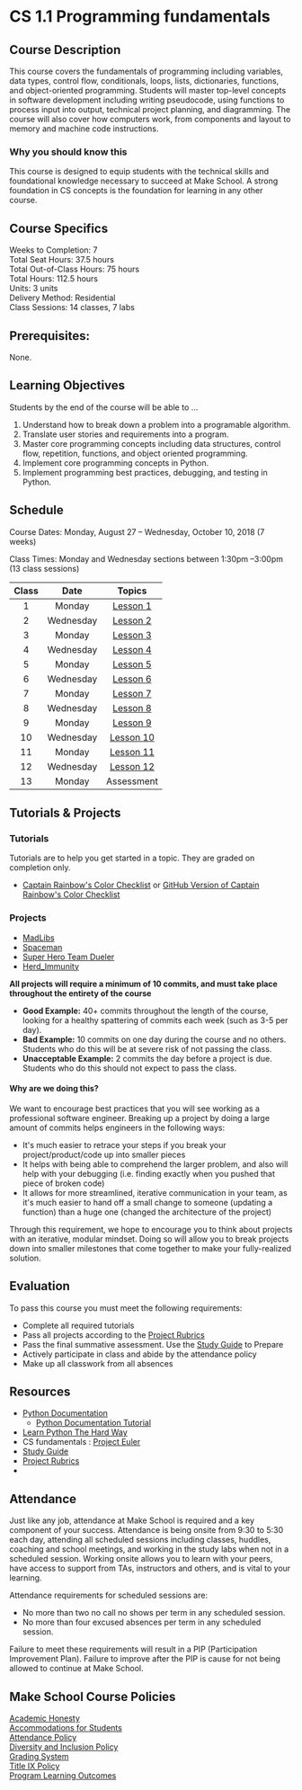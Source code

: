 # CS 1.1 Programming fundamentals

## Course Description

This course covers the fundamentals of programming including variables, data types, control flow, conditionals, loops, lists, dictionaries, functions, and object-oriented programming. Students will master top-level concepts in software development including writing pseudocode, using functions to process input into output, technical project planning, and diagramming. The course will also cover how computers work, from components and layout to memory and machine code instructions.

### Why you should know this

This course is designed to equip students with the technical skills and foundational knowledge necessary
to succeed at Make School. A strong foundation in CS concepts is the foundation for learning in any other course.  

## Course Specifics

Weeks to Completion:  7 <br>
Total Seat Hours:  37.5 hours <br>
Total Out-of-Class Hours: 75 hours <br>
Total Hours: 112.5 hours <br>
Units:  3 units <br>
Delivery Method:  Residential <br>
Class Sessions:  14 classes, 7 labs

## Prerequisites:  
None.

## Learning Objectives

Students by the end of the course will be able to ...

1. Understand how to break down a problem into a programable algorithm.
1. Translate user stories and requirements into a program.
1. Master core programming concepts including data structures, control flow, repetition, functions, and object oriented programming.
1. Implement core programming concepts in Python.
1. Implement programming best practices, debugging, and testing in Python.

## Schedule

Course Dates: Monday, August 27 – Wednesday, October 10, 2018 (7 weeks)

Class Times: Monday and Wednesday sections between 1:30pm –3:00pm (13 class sessions)


| Class |          Date          |                 Topics                  |
|:-----:|:----------------------:|:---------------------------------------:|
|  1 | Monday    | [Lesson 1] |
|  2 | Wednesday             | [Lesson 2] |
|  3 |  Monday             | [Lesson 3] |
|  4 | Wednesday            | [Lesson 4] |
|  5 |  Monday             | [Lesson 5] |
|  6 | Wednesday            | [Lesson 6] |
|  7 |  Monday            | [Lesson 7] |
|  8  | Wednesday           | [Lesson 8] |
|  9 |  Monday            | [Lesson 9] |
|  10 | Wednesday            | [Lesson 10] |
|  11 |  Monday           | [Lesson 11] |
|  12 | Wednesday           | [Lesson 12] |
|  13 |   Monday          | Assessment |


## Tutorials & Projects

### Tutorials
Tutorials are to help you get started in a topic.  They are graded on completion only.

- [Captain Rainbow's Color Checklist](https://www.makeschool.com/academy/track/captain-rainbow-s-color-checklist) or [GitHub Version of Captain Rainbow's Color Checklist](https://github.com/MakeSchool-Tutorials/Rainbow-Checklist)


### Projects

- [MadLibs](Projects/Madlibs/README.md)
- [Spaceman](Projects/Spaceman/README.md)
- [Super Hero Team Dueler](http://make.sc/superhero-team-dueler)
- [Herd_Immunity](Projects/HerdImmunity/README.md)

**All projects will require a minimum of 10 commits, and must take place throughout the entirety of the course**

- **Good Example:** 40+ commits throughout the length of the course, looking for a healthy spattering of commits each week (such as 3-5 per day).
- **Bad Example:** 10 commits on one day during the course and no others. Students who do this will be at severe risk of not passing the class.
- **Unacceptable Example:** 2 commits the day before a project is due. Students who do this should not expect to pass the class.

#### Why are we doing this?

We want to encourage best practices that you will see working as a professional software engineer. Breaking up a project by doing a large amount of commits helps engineers in the following ways:

- It's much easier to retrace your steps if you break your project/product/code up into smaller pieces
- It helps with being able to comprehend the larger problem, and also will help with your debugging (i.e. finding exactly when you pushed that piece of broken code)
- It allows for more streamlined, iterative communication in your team, as it's much easier to hand off a small change to someone (updating a function) than a huge one (changed the architecture of the project)

Through this requirement, we hope to encourage you to think about projects with an iterative, modular mindset. Doing so will allow you to break projects down into smaller milestones that come together to make your fully-realized solution.

## Evaluation

To pass this course you must meet the following requirements:

- Complete all required tutorials
- Pass all projects according to the [Project Rubrics](https://docs.google.com/document/d/12TklL4lVXvMMHqrLbX2wrlq_1D7usYZimMt_p8QBzgk/preview)
- Pass the final summative assessment.  Use the [Study Guide](https://docs.google.com/document/d/16izO6nuKtwsKEeUsd_OMOKdxp6XVSqC6bTle5r1kla0/preview) to Prepare
- Actively participate in class and abide by the attendance policy
- Make up all classwork from all absences


## Resources
- [Python Documentation](https://docs.python.org/3/index.html)
    - [Python Documentation Tutorial](https://docs.python.org/3/tutorial/index.html)
- [Learn Python The Hard Way](https://learnpythonthehardway.org/python3/)
- CS fundamentals : [Project Euler](https://projecteuler.net/)
- [Study Guide](https://docs.google.com/document/d/16izO6nuKtwsKEeUsd_OMOKdxp6XVSqC6bTle5r1kla0/preview)
- [Project Rubrics](https://docs.google.com/document/d/12TklL4lVXvMMHqrLbX2wrlq_1D7usYZimMt_p8QBzgk/preview)
-

## Attendance
Just like any job, attendance at Make School is required and a key component of your success. Attendance is being onsite from 9:30 to 5:30 each day, attending all scheduled sessions including classes, huddles, coaching and school meetings, and working in the study labs when not in a scheduled session. Working onsite allows you to learn with your peers, have access to support from TAs, instructors and others, and is vital to your learning.

Attendance requirements for scheduled sessions are:
- No more than two no call no shows per term in any scheduled session.
- No more than four excused absences per term in any scheduled session.

Failure to meet these requirements will result in a PIP (Participation Improvement Plan).  Failure to improve after the PIP is cause for not being allowed to continue at Make School.


## Make School Course Policies

[Academic Honesty](https://make.sc/academic-honesty)<br>
[Accommodations for Students](https://make.sc/accommodations-for-students)<br>
[Attendance Policy](https://make.sc/attendance-policy)  
[Diversity and Inclusion Policy](https://make.sc/diversity-and-inclusion-policy)<br>
[Grading System](https://make.sc/grading-system)
<br>
[Title IX Policy](https://make.sc/title-ix-policy)<br>
[Program Learning Outcomes](https://make.sc/program-learning-outcomes)

[Lesson 1]: Lessons/01-Class-Intro.md
[Lesson 2]: Lessons/02-Control-Flow.md
[Lesson 3]: Lessons/Lesson3.md
[Lesson 4]: Lessons/Lesson4.md
[Lesson 5]: Lessons/Lesson5.md
[Lesson 6]: Lessons/Lesson6.md
[Lesson 7]: Lessons/Lesson7.md
[Lesson 8]: Lessons/Lesson8.md
[Lesson 9]: Lessons/Lesson9.md
[Lesson 10]: Lessons/Lesson10.md
[Lesson 11]: Lessons/Lesson11.md
[Lesson 12]: Lessons/Lesson12.md  
